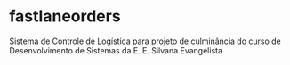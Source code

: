 # fastlaneorders
Sistema de Controle de Logística para projeto de culminância do curso de Desenvolvimento de Sistemas da E. E. Silvana Evangelista
